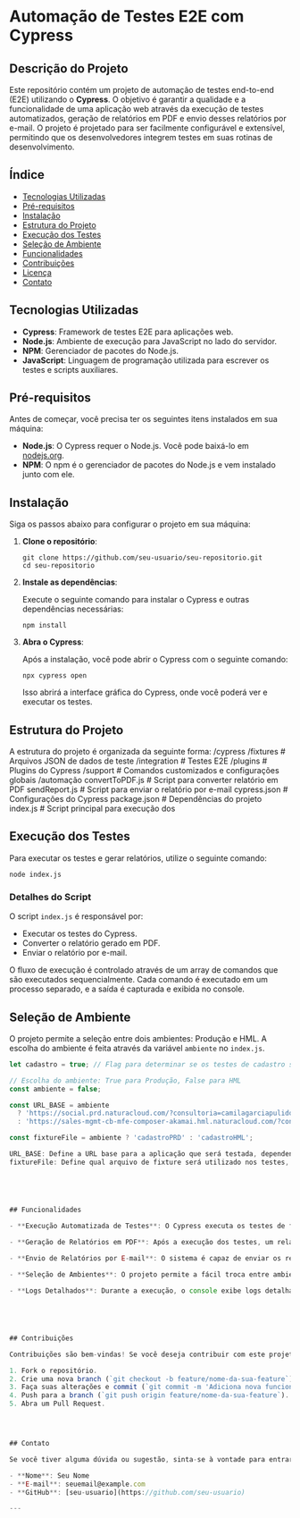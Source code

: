 # Automação de Testes E2E com Cypress

## Descrição do Projeto

Este repositório contém um projeto de automação de testes end-to-end (E2E) utilizando o **Cypress**. O objetivo é garantir a qualidade e a funcionalidade de uma aplicação web através da execução de testes automatizados, geração de relatórios em PDF e envio desses relatórios por e-mail. O projeto é projetado para ser facilmente configurável e extensível, permitindo que os desenvolvedores integrem testes em suas rotinas de desenvolvimento.

## Índice

- [Tecnologias Utilizadas](#tecnologias-utilizadas)
- [Pré-requisitos](#pré-requisitos)
- [Instalação](#instalação)
- [Estrutura do Projeto](#estrutura-do-projeto)
- [Execução dos Testes](#execução-dos-testes)
- [Seleção de Ambiente](#seleção-de-ambiente)
- [Funcionalidades](#funcionalidades)
- [Contribuições](#contribuições)
- [Licença](#licença)
- [Contato](#contato)

## Tecnologias Utilizadas

- **Cypress**: Framework de testes E2E para aplicações web.
- **Node.js**: Ambiente de execução para JavaScript no lado do servidor.
- **NPM**: Gerenciador de pacotes do Node.js.
- **JavaScript**: Linguagem de programação utilizada para escrever os testes e scripts auxiliares.

## Pré-requisitos

Antes de começar, você precisa ter os seguintes itens instalados em sua máquina:

- **Node.js**: O Cypress requer o Node.js. Você pode baixá-lo em [nodejs.org](https://nodejs.org/).
- **NPM**: O npm é o gerenciador de pacotes do Node.js e vem instalado junto com ele.

## Instalação

Siga os passos abaixo para configurar o projeto em sua máquina:

1. **Clone o repositório**:

   ```
   git clone https://github.com/seu-usuario/seu-repositorio.git
   cd seu-repositorio
   ```

2. **Instale as dependências**:

   Execute o seguinte comando para instalar o Cypress e outras dependências necessárias:

   ```
   npm install
   ```

3. **Abra o Cypress**:

   Após a instalação, você pode abrir o Cypress com o seguinte comando:

   ```
   npx cypress open
   ```

   Isso abrirá a interface gráfica do Cypress, onde você poderá ver e executar os testes.

## Estrutura do Projeto

A estrutura do projeto é organizada da seguinte forma:
/cypress
  /fixtures         # Arquivos JSON de dados de teste
  /integration      # Testes E2E
  /plugins          # Plugins do Cypress
  /support          # Comandos customizados e configurações globais
/automação
  convertToPDF.js   # Script para converter relatório em PDF
  sendReport.js      # Script para enviar o relatório por e-mail
cypress.json        # Configurações do Cypress
package.json        # Dependências do projeto
index.js            # Script principal para execução dos 



## Execução dos Testes

Para executar os testes e gerar relatórios, utilize o seguinte comando:

```
node index.js
```

### Detalhes do Script

O script `index.js` é responsável por:

- Executar os testes do Cypress.
- Converter o relatório gerado em PDF.
- Enviar o relatório por e-mail.

O fluxo de execução é controlado através de um array de comandos que são executados sequencialmente. Cada comando é executado em um processo separado, e a saída é capturada e exibida no console.

## Seleção de Ambiente

O projeto permite a seleção entre dois ambientes: Produção e HML. A escolha do ambiente é feita através da variável `ambiente` no `index.js`.

```javascript
let cadastro = true; // Flag para determinar se os testes de cadastro serão executados

// Escolha do ambiente: True para Produção, False para HML
const ambiente = false;

const URL_BASE = ambiente 
  ? 'https://social.prd.naturacloud.com/?consultoria=camilagarciapulido' 
  : 'https://sales-mgmt-cb-mfe-composer-akamai.hml.naturacloud.com/?consultoria=consultorahmlteste';

const fixtureFile = ambiente ? 'cadastroPRD' : 'cadastroHML';

URL_BASE: Define a URL base para a aplicação que será testada, dependendo do ambiente selecionado.
fixtureFile: Define qual arquivo de fixture será utilizado nos testes, permitindo que os testes sejam adaptados para os dados do ambiente específico.





## Funcionalidades

- **Execução Automatizada de Testes**: O Cypress executa os testes de forma automatizada, garantindo que todos os fluxos de usuário sejam verificados sem intervenção manual.
  
- **Geração de Relatórios em PDF**: Após a execução dos testes, um relatório é gerado e convertido em formato PDF, facilitando a visualização e o compartilhamento dos resultados.

- **Envio de Relatórios por E-mail**: O sistema é capaz de enviar os relatórios gerados por e-mail, permitindo que as partes interessadas recebam atualizações sobre o status dos testes de forma rápida e eficiente.

- **Seleção de Ambientes**: O projeto permite a fácil troca entre ambientes de teste (Produção e HML), tornando-o flexível e adaptável a diferentes cenários de teste.

- **Logs Detalhados**: Durante a execução, o console exibe logs detalhados sobre a execução dos comandos, incluindo saídas e erros, facilitando a identificação de problemas.





## Contribuições

Contribuições são bem-vindas! Se você deseja contribuir com este projeto, siga as etapas abaixo:

1. Fork o repositório.
2. Crie uma nova branch (`git checkout -b feature/nome-da-sua-feature`).
3. Faça suas alterações e commit (`git commit -m 'Adiciona nova funcionalidade'`).
4. Push para a branch (`git push origin feature/nome-da-sua-feature`).
5. Abra um Pull Request.




## Contato

Se você tiver alguma dúvida ou sugestão, sinta-se à vontade para entrar em contato:

- **Nome**: Seu Nome
- **E-mail**: seuemail@example.com
- **GitHub**: [seu-usuario](https://github.com/seu-usuario)

---

